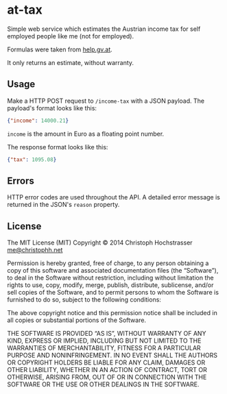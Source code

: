 at-tax
======

Simple web service which estimates the Austrian income tax for
self employed people like me (not for employed).

Formulas were taken from [help.gv.at][].

[help.gv.at]: https://www.help.gv.at/Portal.Node/hlpd/public/content/227/Seite.2270600.html

It only returns an estimate, without warranty.

## Usage

Make a HTTP POST request to `/income-tax` with a JSON payload. The payload's
format looks like this:

```json
{"income": 14000.21}
```

`income` is the amount in Euro as a floating point number.

The response format looks like this:

```json
{"tax": 1095.08}
```

## Errors

HTTP error codes are used throughout the API. A detailed error message is
returned in the JSON's `reason` property.

## License

The MIT License (MIT)
Copyright © 2014 Christoph Hochstrasser <me@christophh.net>

Permission is hereby granted, free of charge, to any person obtaining a copy
of this software and associated documentation files (the “Software”), to deal
in the Software without restriction, including without limitation the rights
to use, copy, modify, merge, publish, distribute, sublicense, and/or sell
copies of the Software, and to permit persons to whom the Software is
furnished to do so, subject to the following conditions:

The above copyright notice and this permission notice shall be included in
all copies or substantial portions of the Software.

THE SOFTWARE IS PROVIDED “AS IS”, WITHOUT WARRANTY OF ANY KIND, EXPRESS OR
IMPLIED, INCLUDING BUT NOT LIMITED TO THE WARRANTIES OF MERCHANTABILITY,
FITNESS FOR A PARTICULAR PURPOSE AND NONINFRINGEMENT. IN NO EVENT SHALL THE
AUTHORS OR COPYRIGHT HOLDERS BE LIABLE FOR ANY CLAIM, DAMAGES OR OTHER
LIABILITY, WHETHER IN AN ACTION OF CONTRACT, TORT OR OTHERWISE, ARISING FROM,
OUT OF OR IN CONNECTION WITH THE SOFTWARE OR THE USE OR OTHER DEALINGS IN
THE SOFTWARE.

